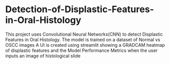 # Detection-of-Displastic-Features-in-Oral-Histology
This project uses Convolutional Neural Networks(CNN) to detect Displastic Features in Oral Histology.
The model is trained on a dataset of Normal vs OSCC images
A UI is created using streamlit showing a GRADCAM heatmap of displastic features and the Model Performance Metrics when the user inputs an image of histological slide
